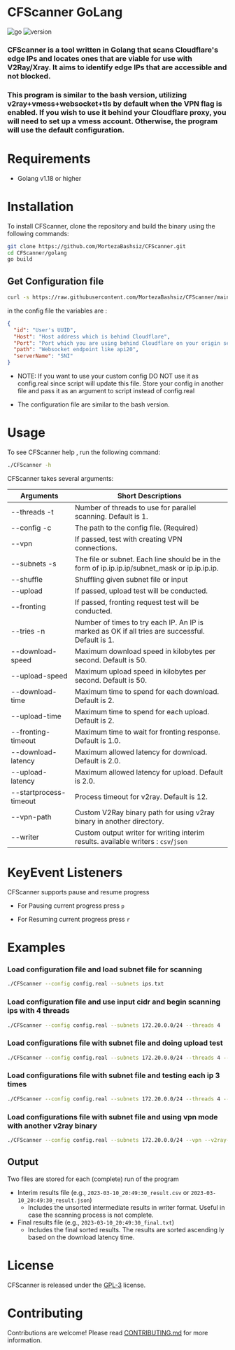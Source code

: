 # CFScanner GoLang

![go]
![version]

### CFScanner is a tool written in Golang that scans Cloudflare's edge IPs and locates ones that are viable for use with V2Ray/Xray. It aims to identify edge IPs that are accessible and not blocked.

### This program is similar to the bash version, utilizing v2ray+vmess+websocket+tls by default when the VPN flag is enabled. If you wish to use it behind your Cloudflare proxy, you will need to set up a vmess account. Otherwise, the program will use the default configuration.

# Requirements

- Golang v1.18 or higher

# Installation

To install CFScanner, clone the repository and build the binary using the following commands:

```bash
git clone https://github.com/MortezaBashsiz/CFScanner.git
cd CFScanner/golang
go build
```

## Get Configuration file

```bash
curl -s https://raw.githubusercontent.com/MortezaBashsiz/CFScanner/main/bash/ClientConfig.json -o config.real
```

in the config file the variables are :

```json
{
  "id": "User's UUID",
  "Host": "Host address which is behind Cloudflare",
  "Port": "Port which you are using behind Cloudflare on your origin server",
  "path": "Websocket endpoint like api20",
  "serverName": "SNI"
}
```

- NOTE: If you want to use your custom config DO NOT use it as config.real since script will update this file. Store your config in another file and pass it as an argument to script instead of config.real

- The configuration file are similar to the bash version.

# Usage

To see CFScanner help , run the following command:

```bash
./CFScanner -h
```

CFScanner takes several arguments:

| Arguments              | Short Descriptions                                                                               |
|------------------------|--------------------------------------------------------------------------------------------------|
| --threads -t           | Number of threads to use for parallel scanning. Default is 1.                                    |
| --config -c            | The path to the config file. (Required)                                                          |
| --vpn                  | If passed, test with creating VPN connections.                                                   |
| --subnets -s           | The file or subnet. Each line should be in the form of ip.ip.ip.ip/subnet_mask or ip.ip.ip.ip.   |
| --shuffle              | Shuffling given subnet file or input                                                             |
| --upload               | If passed, upload test will be conducted.                                                        |
| --fronting             | If passed, fronting request test will be conducted.                                              |
| --tries -n             | Number of times to try each IP. An IP is marked as OK if all tries are successful. Default is 1. |
| --download-speed       | Maximum download speed in kilobytes per second. Default is 50.                                   |
| --upload-speed         | Maximum upload speed in kilobytes per second. Default is 50.                                     |
| --download-time        | Maximum time to spend for each download. Default is 2.                                           |
| --upload-time          | Maximum time to spend for each upload. Default is 2.                                             |
| --fronting-timeout     | Maximum time to wait for fronting response. Default is 1.0.                                      |
| --download-latency     | Maximum allowed latency for download. Default is 2.0.                                            |
| --upload-latency       | Maximum allowed latency for upload. Default is 2.0.                                              |
| --startprocess-timeout | Process timeout for v2ray. Default is 12.                                                        |
| --vpn-path             | Custom V2Ray binary path for using v2ray binary in another directory.                            |
| --writer               | Custom output writer for writing interim results. available writers : `csv`/`json`                   |
# KeyEvent Listeners
CFScanner supports pause and resume progress 

- For Pausing current progress press `p`
  
- For Resuming current progress press `r`
# Examples

### Load configuration file and load subnet file for scanning

```bash
./CFScanner --config config.real --subnets ips.txt
```

### Load configuration file and use input cidr and begin scanning ips with 4 threads

```bash
./CFScanner --config config.real --subnets 172.20.0.0/24 --threads 4
```

### Load configurations file with subnet file and doing upload test

```bash
./CFScanner --config config.real --subnets 172.20.0.0/24 --threads 4 --upload
```

### Load configurations file with subnet file and testing each ip 3 times

```bash
./CFScanner --config config.real --subnets 172.20.0.0/24 --threads 4 --tries 3
```

### Load configurations file with subnet file and using vpn mode with another v2ray binary

```bash
./CFScanner --config config.real --subnets 172.20.0.0/24 --vpn --v2ray-path ~/v2ray-macos-arm64-v8a/v2ray
```

## Output

Two files are stored for each (complete) run of the program

- Interim results file (e.g., `2023-03-10_20:49:30_result.csv` or `2023-03-10_20:49:30_result.json`)
  - Includes the unsorted intermediate results in writer format. Useful in case the scanning process is not complete.
- Final results file (e.g., `2023-03-10_20:49:30_final.txt`)
  - Includes the final sorted results. The results are sorted ascending ly based on the download latency time.

# License

CFScanner is released under the [GPL-3](../LICENSE) license.

# Contributing

Contributions are welcome! Please read [CONTRIBUTING.md](../CONTRIBUTING.md) for more information.

[go]: https://img.shields.io/badge/Go-cyan?logo=go
[version]: https://img.shields.io/badge/Version-1.4-blue
